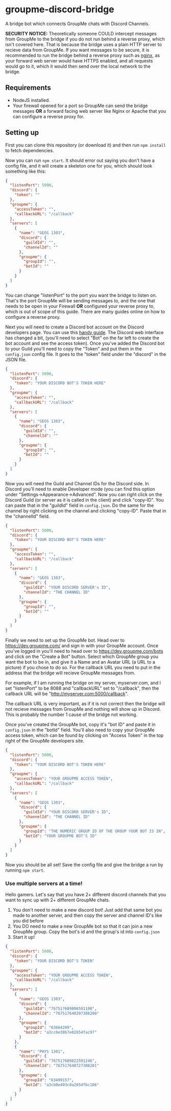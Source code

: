 # groupme-discord-bridge
A bridge bot which connects GroupMe chats with Discord Channels.

**SECURITY NOTICE:** Theoretically someone COULD intercept messages from GroupMe to the bridge if you do not run behind a reverse proxy, which isn't covered here. That is because the bridge uses a plain HTTP server to recieve data from GroupMe. If you want messages to be secure, it is recommended to run the bridge behind a reverse proxy such as [nginx](https://www.nginx.com/), as your forward web server would have HTTPS enabled, and all requests would go to it, which it would then send over the local network to the bridge.

## Requirements
- NodeJS installed.
- Your firewall opened for a port so GroupMe can send the bridge messages **OR** a forward facing web server like Nginx or Apache that you can configure a reverse proxy for.

## Setting up
First you can clone this repository (or download it) and then run ```npm install``` to fetch dependencies.

Now you can run ```npm start```. It should error out saying you don't have a config file, and it will create a skeleton one for you, which should look something like this:
```json
{
  "listenPort": 5000,
  "discord": {
    "token": ""
  },
  "groupme": {
    "accessToken": "",
    "callbackURL": "/callback"
  },
  "servers": [
    {
      "name": "GEOS 1303",
      "discord": {
        "guildId": "",
        "channelId": ""
      },
      "groupme": {
        "groupId": "",
        "botId": ""
      }
    }
  ]
}

```

You can change "listenPort" to the port you want the bridge to listen on. That's the port GroupMe will be sending messages to, and the one that needs to be open in your Firewall **OR** configured your reverse proxy to, which is out of scope of this guide. There are many guides online on how to configure a reverse proxy.

Next you will need to create a Discord bot account on the Discord developers page. You can use this [handy guide](https://github.com/reactiflux/discord-irc/wiki/Creating-a-discord-bot-&-getting-a-token). The Discord web interface has changed a bit, (you'll need to select "Bot" on the far left to create the bot account and see the access token). Once you've added the Discord bot to your Guild you'll need to copy the "Token" and put them in the ```config.json``` config file. It goes to the "token" field under the "discord"  in the JSON file.
```json
{
  "listenPort": 5000,
  "discord": {
    "token": "YOUR DISCORD BOT'S TOKEN HERE"
  },
  "groupme": {
    "accessToken": "",
    "callbackURL": "/callback"
  },
  "servers": [
    {
      "name": "GEOS 1303",
      "discord": {
        "guildId": "",
        "channelId": ""
      },
      "groupme": {
        "groupId": "",
        "botId": ""
      }
    }
  ]
}

```

Now you will need the Guild and Channel IDs for the Discord side. In Discord you'll need to enable Developer mode (you can find this option under "Settings->Appearance->Advanced". Now you can right click on the Discord Guild (or server as it is called in the client) and click "copy-ID". You can paste that in the "guildId" field in ```config.json```. Do the same for the channel by right clicking on the channel and clicking "copy-ID". Paste that in the "channelId" field.
```json
{
  "listenPort": 5000,
  "discord": {
    "token": "YOUR DISCORD BOT'S TOKEN HERE"
  },
  "groupme": {
    "accessToken": "",
    "callbackURL": "/callback"
  },
  "servers": [
    {
      "name": "GEOS 1303",
      "discord": {
        "guildId": "YOUR DISCORD SERVER's ID",
        "channelId": "THE CHANNEL ID"
      },
      "groupme": {
        "groupId": "",
        "botId": ""
      }
    }
  ]
}

```

Finally we need to set up the GroupMe bot. Head over to https://dev.groupme.com/ and sign in with your GroupMe account. Once you've logged in you'll need to head over to https://dev.groupme.com/bots and click on the "Create a Bot" button. Select which GroupMe group you want the bot to be in, and give it a Name and an Avatar URL (a URL to a picture) if you chose to do so. For the callback URL you need to put in the address that the bridge will recieve GroupMe messages from.

For example, if I am running the bridge on my server, myserver.com, and I set "listenPort" to be 8088 and "callbackURL" set to "/callback", then the callback URL will be "http://myserver.com:5000/callback".

The callback URL is very important, as if it is not correct then the bridge will not recieve messages from GroupMe and nothing will show up in Discord. This is probably the number 1 cause of the bridge not working.

Once you've created the GroupMe bot, copy it's "bot ID" and paste it in ```config.json``` in the "botId" field. You'll also need to copy your GroupMe access token, which can be found by clicking on "Access Token" in the top right of the GroupMe developers site. 


```json
{
  "listenPort": 5000,
  "discord": {
    "token": "YOUR DISCORD BOT'S TOKEN HERE"
  },
  "groupme": {
    "accessToken": "YOUR GROUPME ACCESS TOKEN",
    "callbackURL": "/callback"
  },
  "servers": [
    {
      "name": "GEOS 1303",
      "discord": {
        "guildId": "YOUR DISCORD SERVER's ID",
        "channelId": "THE CHANNEL ID"
      },
      "groupme": {
        "groupId": "THE NUMERIC GROUP ID OF THE GROUP YOUR BOT IS IN",
        "botId": "YOUR GROUPME BOT'S ID"
      }
    }
  ]
}

```

Now you should be all set! Save the config file and give the bridge a run by running ```npm start```.

### Use multiple servers at a time!
Hello gamers. Let's say that you have 2+ different discord channels that you want to sync up with 2+ different GroupMe chats.
1. You don't need to make a new discord bot! Just add that same bot you made to another server, and then copy the server and channel ID's like you did before
2. You DO need to make a new GroupMe bot so that it can join a new GroupMe group. Copy the bot's id and the group's id into ```config.json```
3. Start it up!

```json
{
  "listenPort": 5000,
  "discord": {
    "token": "YOUR DISCORD BOT'S TOKEN"
  },
  "groupme": {
    "accessToken": "YOUR GROUPME ACCESS TOKEN",
    "callbackURL": "/callback"
  },
  "servers": [
    {
      "name": "GEOS 1303",
      "discord": {
        "guildId": "767517689806591100",
        "channelId": "767517640397308200"
      },
      "groupme": {
        "groupId": "63664209",
        "botId": "a3cc0e30b7e02654fac97"
      }
    },
    {
      "name": "PHYS 1301",
      "discord": {
        "guildId": "767517689822591246",
        "channelId": "767517640727308201"
      },
      "groupme": {
        "groupId": "63499157",
        "botId": "a3cb0e493c0a2654fbc106"
      }
    }
  ]
}

```